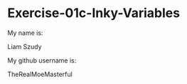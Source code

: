 # Exercise-01c-Inky-Variables

My name is:

Liam Szudy

My github username is:

TheRealMoeMasterful
